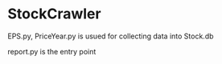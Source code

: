 # StockCrawler

EPS.py, PriceYear.py is usued for collecting data into Stock.db

report.py is the entry point